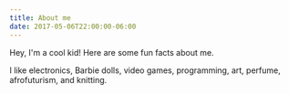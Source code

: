 ```yaml
---
title: About me
date: 2017-05-06T22:00:00-06:00
---
```


Hey, I'm a cool kid! Here are some fun facts about me.

I like electronics, Barbie dolls, video games, programming, art, perfume, afrofuturism, and knitting.
